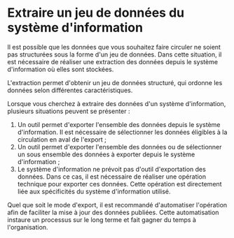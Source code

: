 # Extraire un jeu de données du système d'information

Il est possible que les données que vous souhaitez faire circuler ne soient pas structurées sous la forme d'un jeu de données. Dans cette situation, il est nécessaire de réaliser une extraction des données depuis le système d'information où elles sont stockées.

L'extraction permet d'obtenir un jeu de données structuré, qui ordonne les données selon différentes caractéristiques.

Lorsque vous cherchez à extraire des données d'un système d'information, plusieurs situations peuvent se présenter :&#x20;

1. Un outil permet d'exporter l'ensemble des données depuis le système d'information. Il est nécessaire de sélectionner les données éligibles à la circulation en aval de l'export ;
2. Un outil permet d'exporter l'ensemble des données ou de sélectionner un sous ensemble des données à exporter depuis le système d'information ;
3. Le système d'information ne prévoit pas d'outil d'exportation des données. Dans ce cas, il est nécessaire de réaliser une opération technique pour exporter ces données. Cette opération est directement liée aux spécificités du système d'information utilisé.

Quel que soit le mode d'export, il est recommandé d'automatiser l'opération afin de faciliter la mise à jour des données publiées. Cette automatisation instaure un processus sur le long terme et fait gagner du temps à l'organisation.&#x20;
